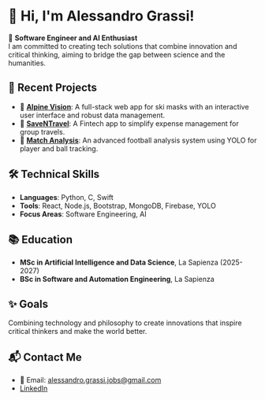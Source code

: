


# 👋 Hi, I'm Alessandro Grassi!  

🎯 **Software Engineer and AI Enthusiast**  
I am committed to creating tech solutions that combine innovation and critical thinking, aiming to bridge the gap between science and the humanities.  

## 🚀 **Recent Projects**  
- 🔗 [**Alpine Vision**](https://github.com/alessandrograssi10/AlpineVision): A full-stack web app for ski masks with an interactive user interface and robust data management.  
- 🔗 [**SaveNTravel**](https://github.com/alessandrograssi10/SaveNTravel): A Fintech app to simplify expense management for group travels.  
- 🔗 [**Match Analysis**](https://github.com/alessandrograssi10): An advanced football analysis system using YOLO for player and ball tracking.  

## 🛠️ **Technical Skills**  
- **Languages**: Python, C, Swift  
- **Tools**: React, Node.js, Bootstrap, MongoDB, Firebase, YOLO  
- **Focus Areas**: Software Engineering, AI

## 📚 **Education**  
- **MSc in Artificial Intelligence and Data Science**, La Sapienza (2025-2027)  
- **BSc in Software and Automation Engineering**, La Sapienza 

## ✨ **Goals**  
Combining technology and philosophy to create innovations that inspire critical thinkers and make the world better.

## 📬 **Contact Me**  
- 📧 Email: [alessandro.grassi.jobs@gmail.com](mailto:alessandro.grassi.jobs@gmail.com)  
- [LinkedIn](https://www.linkedin.com/in/alegrassi10/)  

